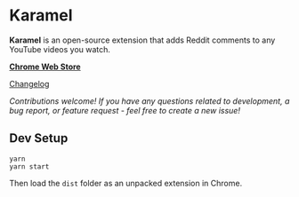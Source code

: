 # Karamel

**Karamel** is an open-source extension that adds Reddit comments to any YouTube videos you watch.

[**Chrome Web Store**](https://chrome.google.com/webstore/detail/halllmdjninjohpckldgkaolbhgkfnpe)

[Changelog](https://github.com/odensc/karamel/blob/master/CHANGELOG.md)

_Contributions welcome! If you have any questions related to development, a bug report, or feature request - feel free to create a new issue!_

## Dev Setup

```
yarn
yarn start
```

Then load the `dist` folder as an unpacked extension in Chrome.
